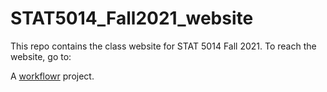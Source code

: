 # STAT5014_Fall2021_website

This repo contains the class website for STAT 5014 Fall 2021.  To reach the website, go to:

[Stat5014]: https://rsettlage.github.io/STAT5104_Fall2021/index.html


A [workflowr][] project.

[workflowr]: https://github.com/jdblischak/workflowr
